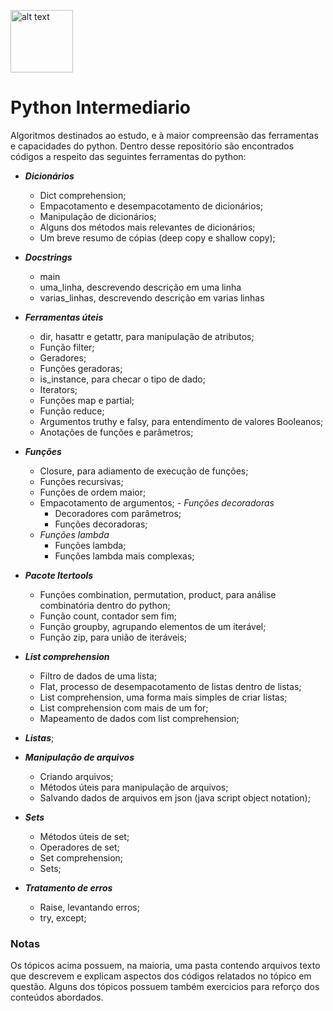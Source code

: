 
<img src="https://camo.githubusercontent.com/3886f4de8cd5d185cc1637bf8f80d0d2492029652b384313fc22d10185dd4ebb/68747470733a2f2f73332e6475616c737461636b2e75732d656173742d322e616d617a6f6e6177732e636f6d2f707974686f6e646f746f72672d6173736574732f6d656469612f636f6d6d756e6974792f6c6f676f732f707974686f6e2d6c6f676f2d6f6e6c792e706e67" 
alt="alt text" data-canonical-src="https://s3.dualstack.us-east-2.amazonaws.com/pythondotorg-assets/media/community/logos/python-logo-only.png"
width="100" height="100"/>
# **Python Intermediario**
Algoritmos destinados ao estudo, e à maior compreensão das ferramentas e capacidades do python. Dentro desse repositório
são encontrados códigos a respeito das seguintes ferramentas do python:

- _**Dicionários**_
  - Dict comprehension;
  - Empacotamento e desempacotamento de dicionários;
  - Manipulação de dicionários;
  - Alguns dos métodos mais relevantes de dicionários;
  - Um breve resumo de cópias (deep copy e shallow copy);

- _**Docstrings**_
  - main
  - uma_linha, descrevendo descrição em uma linha
  - varias_linhas, descrevendo descrição em varias linhas
  
- _**Ferramentas úteis**_
  - dir, hasattr e getattr, para manipulação de atributos;
  - Função filter;
  - Geradores;
  - Funções geradoras;
  - is_instance, para checar o tipo de dado;
  - Iterators;
  - Funções map e partial;
  - Função reduce;
  - Argumentos truthy e falsy, para entendimento de valores Booleanos;
  - Anotações de funções e parâmetros;
  
- _**Funções**_
  - Closure, para adiamento de execução de funções;
  - Funções recursivas;
  - Funções de ordem maior;
  - Empacotamento de argumentos;
  _- Funções decoradoras_
    - Decoradores com parâmetros;
    - Funções decoradoras;
  - _Funções lambda_
    - Funções lambda;
    - Funções lambda mais complexas;
    
- _**Pacote Itertools**_
  - Funções combination, permutation, product, para análise combinatória dentro do python;
  - Função count, contador sem fim;
  - Função groupby, agrupando elementos de um iterável;
  - Função zip, para união de iteráveis;

- _**List comprehension**_
  - Filtro de dados de uma lista;
  - Flat, processo de desempacotamento de listas dentro de listas;
  - List comprehension, uma forma mais simples de criar listas;
  - List comprehension com mais de um for;
  - Mapeamento de dados com list comprehension;

- _**Listas**_;

- _**Manipulação de arquivos**_
  - Criando arquivos;
  - Métodos úteis para manipulação de arquivos;
  - Salvando dados de arquivos em json (java script object notation);
  
- _**Sets**_
  - Métodos úteis de set;
  - Operadores de set;
  - Set comprehension;
  - Sets;

- _**Tratamento de erros**_
  - Raise, levantando erros;
  - try, except;

### **Notas**
Os tópicos acima possuem, na maioria, uma pasta contendo arquivos texto que descrevem e explicam aspectos dos códigos
relatados no tópico em questão. Alguns dos tópicos possuem também exercicios para reforço dos conteúdos abordados.
